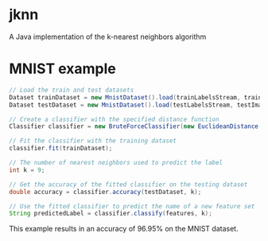# jknn
A Java implementation of the k-nearest neighbors algorithm

# MNIST example
```java
// Load the train and test datasets
Dataset trainDataset = new MnistDataset().load(trainLabelsStream, trainImagesStream);
Dataset testDataset = new MnistDataset().load(testLabelsStream, testImagesStream);

// Create a classifier with the specified distance function
Classifier classifier = new BruteForceClassifier(new EuclideanDistance());

// Fit the classifier with the training dataset
classifier.fit(trainDataset);

// The number of nearest neighbors used to predict the label
int k = 9;

// Get the accuracy of the fitted classifier on the testing dataset
double accuracy = classifier.accuracy(testDataset, k);

// Use the fitted classifier to predict the name of a new feature set
String predictedLabel = classifier.classify(features, k);
```

This example results in an accuracy of 96.95% on the MNIST dataset.
